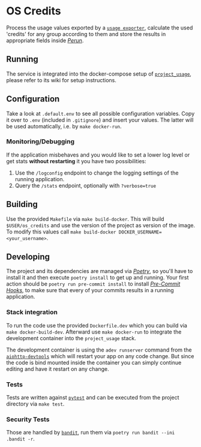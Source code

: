 # OS Credits

Process the usage values exported by a [`usage
exporter`](https://github.com/gilbus/OS_project_usage_exporter), calculate the used
'credits' for any group according to them and store the results in appropriate fields
inside [*Perun*](https://perun-aai.org/).

## Running

The service is integrated into the docker-compose setup of
[`project_usage`](https://github.com/deNBI/project_usage), please refer to its wiki for
setup instructions.

## Configuration

Take a look at `.default.env` to see all possible configuration variables. Copy it over
to `.env` (included in `.gitignore`) and insert your values. The latter will be used
automatically, i.e. by `make docker-run`.

### Monitoring/Debugging

If the application misbehaves and you would like to set a lower log level or get stats
**without restarting** it you have two possibilities:

1. Use the `/logconfig` endpoint to change the logging settings of the running
   application.
2. Query the `/stats` endpoint, optionally with `?verbose=true`

## Building

Use the provided `Makefile` via `make build-docker`. This will build `$USER/os_credits`
and use the version of the project as version of the image. To modify this values call
`make build-docker DOCKER_USERNAME=<your_username>`.

## Developing

The project and its dependencies are managed via
[*Poetry*](https://pypi.org/project/poetry/), so you'll have to install it and then
execute `poetry install` to get up and running.
Your first action should be `poetry run pre-commit install` to install [*Pre-Commit
Hooks*](https://pre-commit.com/), to make sure that every of your commits results in
a running application.

### Stack integration

To run the code use the provided `Dockerfile.dev` which you can build via `make
docker-build-dev`. Afterward use `make docker-run` to integrate the development
container into the `project_usage` stack.

The development container is using the `adev runserver` command from the
[`aiohttp-devtools`](https://github.com/aio-libs/aiohttp-devtools) which will restart
your app on any code change. But since the code is bind mounted inside the container you
can simply continue editing and have it restart on any change.


### Tests

Tests are written against [`pytest`](https://pytest.org) and can be executed from the
project directory via `make test`.

### Security Tests

Those are handled by [`bandit`](https://bandit.readthedocs.io), run them via
`poetry run bandit --ini .bandit -r`.
